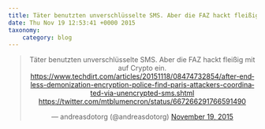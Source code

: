 ```yaml
---
title: Täter benutzten unverschlüsselte SMS. Aber die FAZ hackt fleißig mit auf Crypto ein. https://www.techdirt.com/articles/20151118/08474732854/after-endless-demonization-encryption-police-find-paris-attackers-coordinated-via-unencrypted-sms.shtml https://twitter.com/mtblumencron/status/667266291766591490
date: Thu Nov 19 12:53:41 +0000 2015
taxonomy:
    category: blog
---
```

<blockquote class="twitter-tweet" align="center" width="350"><p lang="de" dir="ltr">Täter benutzten unverschlüsselte SMS. Aber die FAZ hackt fleißig mit auf Crypto ein. <a href="https://www.techdirt.com/articles/20151118/08474732854/after-endless-demonization-encryption-police-find-paris-attackers-coordinated-via-unencrypted-sms.shtml">https://www.techdirt.com/articles/20151118/08474732854/after-endless-demonization-encryption-police-find-paris-attackers-coordinated-via-unencrypted-sms.shtml</a> <a href="https://twitter.com/mtblumencron/status/667266291766591490">https://twitter.com/mtblumencron/status/667266291766591490</a></p>&mdash; andreasdotorg (@andreasdotorg) <a href="https://twitter.com/andreasdotorg/status/667309726586159104">November 19, 2015</a></blockquote>
